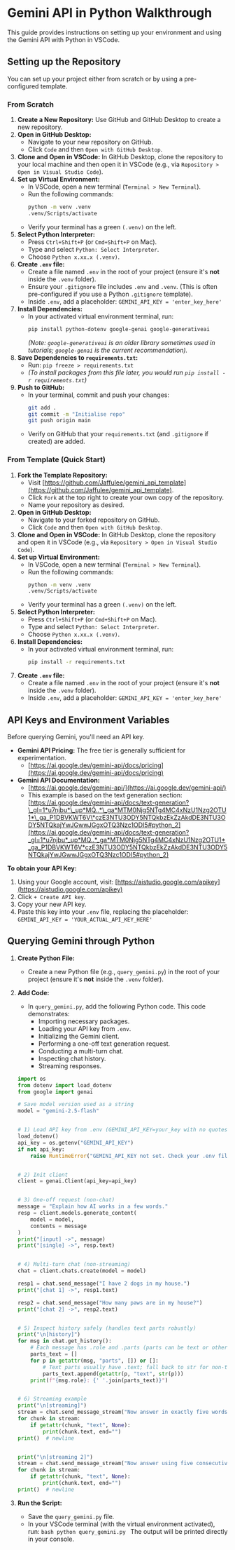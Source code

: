 # Gemini API in Python Walkthrough

This guide provides instructions on setting up your environment and using the Gemini API with Python in VSCode.

## Setting up the Repository

You can set up your project either from scratch or by using a pre-configured template.

### From Scratch

1.  **Create a New Repository:** Use GitHub and GitHub Desktop to create a new repository.
2.  **Open in GitHub Desktop:**
    - Navigate to your new repository on GitHub.
    - Click `Code` and then `Open with GitHub Desktop`.
3.  **Clone and Open in VSCode:** In GitHub Desktop, clone the repository to your local machine and then open it in VSCode (e.g., via `Repository > Open in Visual Studio Code`).
4.  **Set up Virtual Environment:**
    - In VSCode, open a new terminal (`Terminal > New Terminal`).
    - Run the following commands:
      ```bash
      python -m venv .venv
      .venv/Scripts/activate
      ```
    - Verify your terminal has a green `(.venv)` on the left.
5.  **Select Python Interpreter:**
    - Press `Ctrl+Shift+P` (or `Cmd+Shift+P` on Mac).
    - Type and select `Python: Select Interpreter`.
    - Choose `Python x.xx.x (.venv)`.
6.  **Create `.env` file:**
    - Create a file named `.env` in the root of your project (ensure it's **not** inside the `.venv` folder).
    - Ensure your `.gitignore` file includes `.env` and `.venv`. (This is often pre-configured if you use a Python `.gitignore` template).
    - Inside `.env`, add a placeholder: `GEMINI_API_KEY = 'enter_key_here'`
7.  **Install Dependencies:**
    - In your activated virtual environment terminal, run:
      ```bash
      pip install python-dotenv google-genai google-generativeai
      ```
      _(Note: `google-generativeai` is an older library sometimes used in tutorials; `google-genai` is the current recommendation)._
8.  **Save Dependencies to `requirements.txt`:**
    - Run: `pip freeze > requirements.txt`
    - _(To install packages from this file later, you would run `pip install -r requirements.txt`)_
9.  **Push to GitHub:**
    - In your terminal, commit and push your changes:
      ```bash
      git add .
      git commit -m "Initialise repo"
      git push origin main
      ```
    - Verify on GitHub that your `requirements.txt` (and `.gitignore` if created) are added.

### From Template (Quick Start)

1.  **Fork the Template Repository:**
    - Visit [https://github.com/Jaffulee/gemini_api_template](https://github.com/Jaffulee/gemini_api_template).
    - Click `Fork` at the top right to create your own copy of the repository.
    - Name your repository as desired.
2.  **Open in GitHub Desktop:**
    - Navigate to your forked repository on GitHub.
    - Click `Code` and then `Open with GitHub Desktop`.
3.  **Clone and Open in VSCode:** In GitHub Desktop, clone the repository and open it in VSCode (e.g., via `Repository > Open in Visual Studio Code`).
4.  **Set up Virtual Environment:**
    - In VSCode, open a new terminal (`Terminal > New Terminal`).
    - Run the following commands:
      ```bash
      python -m venv .venv
      .venv/Scripts/activate
      ```
    - Verify your terminal has a green `(.venv)` on the left.
5.  **Select Python Interpreter:**
    - Press `Ctrl+Shift+P` (or `Cmd+Shift+P` on Mac).
    - Type and select `Python: Select Interpreter`.
    - Choose `Python x.xx.x (.venv)`.
6.  **Install Dependencies:**
    - In your activated virtual environment terminal, run:
      ```bash
      pip install -r requirements.txt
      ```
7.  **Create `.env` file:**
    - Create a file named `.env` in the root of your project (ensure it's **not** inside the `.venv` folder).
    - Inside `.env`, add a placeholder: `GEMINI_API_KEY = 'enter_key_here'`

## API Keys and Environment Variables

Before querying Gemini, you'll need an API key.

- **Gemini API Pricing:** The free tier is generally sufficient for experimentation.
  - [https://ai.google.dev/gemini-api/docs/pricing](https://ai.google.dev/gemini-api/docs/pricing)
- **Gemini API Documentation:**
  - [https://ai.google.dev/gemini-api/](https://ai.google.dev/gemini-api/)
  - This example is based on the text generation section: [https://ai.google.dev/gemini-api/docs/text-generation?\_gl=1*u7njbu*\_up*MQ..*\_ga*MTM0Njg5NTg4MC4xNzU1Nzg2OTU1*\_ga_P1DBVKWT6V\*czE3NTU3ODY5NTQkbzEkZzAkdDE3NTU3ODY5NTQkajYwJGwwJGgxOTQ3Nzc1ODI5#python_2](https://ai.google.dev/gemini-api/docs/text-generation?_gl=1*u7njbu*_up*MQ..*_ga*MTM0Njg5NTg4MC4xNzU1Nzg2OTU1*_ga_P1DBVKWT6V*czE3NTU3ODY5NTQkbzEkZzAkdDE3NTU3ODY5NTQkajYwJGwwJGgxOTQ3Nzc1ODI5#python_2)

**To obtain your API Key:**

1.  Using your Google account, visit: [https://aistudio.google.com/apikey](https://aistudio.google.com/apikey)
2.  Click `+ Create API key`.
3.  Copy your new API key.
4.  Paste this key into your `.env` file, replacing the placeholder: `GEMINI_API_KEY = 'YOUR_ACTUAL_API_KEY_HERE'`

## Querying Gemini through Python

1.  **Create Python File:**
    - Create a new Python file (e.g., `query_gemini.py`) in the root of your project (ensure it's **not** inside the `.venv` folder).
2.  **Add Code:**

    - In `query_gemini.py`, add the following Python code. This code demonstrates:
      - Importing necessary packages.
      - Loading your API key from `.env`.
      - Initializing the Gemini client.
      - Performing a one-off text generation request.
      - Conducting a multi-turn chat.
      - Inspecting chat history.
      - Streaming responses.

    ```python
    import os
    from dotenv import load_dotenv
    from google import genai

    # Save model version used as a string
    model = "gemini-2.5-flash"


    # 1) Load API key from .env (GEMINI_API_KEY=your_key with no quotes)
    load_dotenv()
    api_key = os.getenv("GEMINI_API_KEY")
    if not api_key:
        raise RuntimeError("GEMINI_API_KEY not set. Check your .env file.")


    # 2) Init client
    client = genai.Client(api_key=api_key)


    # 3) One-off request (non-chat)
    message = "Explain how AI works in a few words."
    resp = client.models.generate_content(
        model = model,
        contents = message
    )
    print("[input] ->", message)
    print("[single] ->", resp.text)


    # 4) Multi-turn chat (non-streaming)
    chat = client.chats.create(model = model)

    resp1 = chat.send_message("I have 2 dogs in my house.")
    print("[chat 1] ->", resp1.text)

    resp2 = chat.send_message("How many paws are in my house?")
    print("[chat 2] ->", resp2.text)


    # 5) Inspect history safely (handles text parts robustly)
    print("\n[history]")
    for msg in chat.get_history():
        # Each message has .role and .parts (parts can be text or other types)
        parts_text = []
        for p in getattr(msg, "parts", []) or []:
            # Text parts usually have .text; fall back to str for non-text parts
            parts_text.append(getattr(p, "text", str(p)))
        print(f"{msg.role}: {' '.join(parts_text)}")


    # 6) Streaming example
    print("\n[streaming]")
    stream = chat.send_message_stream("Now answer in exactly five words.")
    for chunk in stream:
        if getattr(chunk, "text", None):
            print(chunk.text, end="")
    print()  # newline


    print("\n[streaming 2]")
    stream = chat.send_message_stream("Now answer using five consecutive haikus, pondering the absurdity of such a task.")
    for chunk in stream:
        if getattr(chunk, "text", None):
            print(chunk.text, end="")
    print()  # newline
    ```

3.  **Run the Script:**
    - Save the `query_gemini.py` file.
    - In your VSCode terminal (with the virtual environment activated), run:
      `bash
    python query_gemini.py
    `
      The output will be printed directly in your console.
